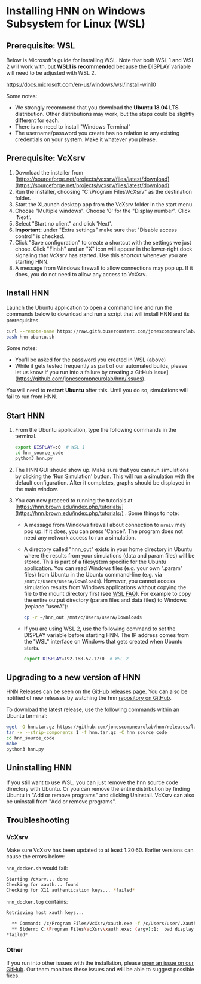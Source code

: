 # Installing HNN on Windows Subsystem for Linux (WSL)

## Prerequisite: WSL

Below is Microsoft's guide for installing WSL. Note that both WSL 1 and WSL 2 will work with, but **WSL1 is recommended** because the DISPLAY variable will need to be adjusted with WSL 2.

https://docs.microsoft.com/en-us/windows/wsl/install-win10

Some notes:

* We strongly recommend that you download the **Ubuntu 18.04 LTS** distribution. Other distributions may work, but the steps could be slightly different for each.
* There is no need to install "Windows Terminal"
* The username/password you create has no relation to any existing credentials on your system. Make it whatever you please.

## Prerequisite: VcXsrv

1. Download the installer from [https://sourceforge.net/projects/vcxsrv/files/latest/download](https://sourceforge.net/projects/vcxsrv/files/latest/download)
2. Run the installer, choosing "C:\Program Files\VcXsrv" as the destination folder.
3. Start the XLaunch desktop app from the VcXsrv folder in the start menu.
4. Choose "Multiple windows". Choose '0' for the "Display number". Click 'Next'.
5. Select "Start no client" and click 'Next'.
6. **Important**: under "Extra settings" make sure that "Disable access control" is checked.
7. Click "Save configuration" to create a shortcut with the settings we just chose. Click "Finish" and an "X" icon will appear in the lower-right dock signaling that VcXsrv has started. Use this shortcut whenever you are starting HNN.
8. A message from Windows firewall to allow connections may pop up. If it does, you do not need to allow any access to VcXsrv.

## Install HNN

Launch the Ubuntu application to open a command line and run the commands below to download and run a script that will install HNN and its prerequisites.

```bash
curl --remote-name https://raw.githubusercontent.com/jonescompneurolab/hnn/master/installer/ubuntu/hnn-ubuntu.sh
bash hnn-ubuntu.sh
```

Some notes:

* You'll be asked for the password you created in WSL (above)
* While it gets tested frequently as part of our automated builds, please let us know if you run into a failure by creating a GitHub issue](https://github.com/jonescompneurolab/hnn/issues).

You will need to **restart Ubuntu** after this. Until you do so, simulations will fail to run from HNN.

## Start HNN

1. From the Ubuntu application, type the following commands in the terminal.

    ```bash
    export DISPLAY=:0  # WSL 1
    cd hnn_source_code
    python3 hnn.py
    ```

2. The HNN GUI should show up. Make sure that you can run simulations by clicking the 'Run Simulation' button. This will run a simulation with the default configuration. After it completes, graphs should be displayed in the main window.

3. You can now proceed to running the tutorials at [https://hnn.brown.edu/index.php/tutorials/](https://hnn.brown.edu/index.php/tutorials/) . Some things to note:
    * A message from Windows firewall about connection to `nrniv` may pop up. If it does, you can press 'Cancel'. The program does not need any network access to run a simulation.
    * A directory called "hnn_out" exists in your home directory in Ubuntu where the results from your simulations (data and param files) will be stored. This is part of a filesystem specific for the Ubuntu application. You can read Windows files (e.g. your own ".param" files) from Ubuntu in the Ubuntu command-line (e.g. via `/mnt/c/Users/userA/Downloads`). However, you cannot access simulation results from Windows applications without copying the file to the mount directory first (see [WSL FAQ](https://docs.microsoft.com/en-us/windows/wsl/faq#how-do-i-use-a-windows-file-with-a-linux-app)). For example to copy the entire output directory (param files and data files) to Windows (replace "userA"):

        ```bash
        cp -r ~/hnn_out /mnt/c/Users/userA/Downloads
        ```

    * If you are using WSL 2, use the following command to set the DISPLAY variable before starting HNN. The IP address comes from the "WSL" interface on Windows that gets created when Ubuntu starts.

        ```bash
        export DISPLAY=192.168.57.17:0  # WSL 2
        ```

## Upgrading to a new version of HNN

HNN Releases can be seen on the [GitHub releases page](https://github.com/jonescompneurolab/hnn/releases/). You can also be notified of new releases by watching the hnn [repository on GitHub](https://github.com/jonescompneurolab/hnn/).

To download the latest release, use the following commands within an Ubuntu terminal:

```bash
wget -O hnn.tar.gz https://github.com/jonescompneurolab/hnn/releases/latest/download/hnn.tar.gz
tar -x --strip-components 1 -f hnn.tar.gz -C hnn_source_code
cd hnn_source_code
make
python3 hnn.py
```

## Uninstalling HNN

If you still want to use WSL, you can just remove the hnn source code directory with Ubuntu. Or you can remove the entire distribution by finding Ubuntu in "Add or remove programs" and clicking Uninstall. VcXsrv can also be uninstall from "Add or remove programs".

## Troubleshooting

### VcXsrv

Make sure VcXsrv has been updated to at least 1.20.60. Earlier versions can cause the errors below:

`hnn_docker.sh` would fail:

```bash
Starting VcXsrv... done
Checking for xauth... found
Checking for X11 authentication keys... *failed*
```

`hnn_docker.log` contains:

```bash
Retrieving host xauth keys...

  ** Command: /c/Program Files/VcXsrv/xauth.exe -f /c/Users/user/.Xauthority -ni nlist localhost:0
  ** Stderr: C:\Program Files\VcXsrv\xauth.exe: (argv):1:  bad display name "localhost:0" in "nlist" command
*failed*
```

### Other

If you run into other issues with the installation, please [open an issue on our GitHub](https://github.com/jonescompneurolab/hnn/issues). Our team monitors these issues and will be able to suggest possible fixes.
